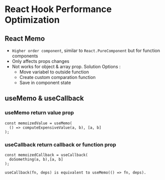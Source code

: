 # React Hook Performance Optimization

## React Memo
  - `Higher order component`, similar to `React.PureComponent` but for function components
  - Only affects props changes
  - Not works for object & array prop. Solution Options :
    - Move variabel to outside function
    - Create custom comparation function
    - Save in component state
   




## useMemo & useCallback

### useMemo return value prop
```
const memoizedValue = useMemo(
  () => computeExpensiveValue(a, b), [a, b]
);
```

### useCallback return callback or function prop
```
const memoizedCallback = useCallback(
  doSomething(a, b),[a, b]
);
```

```
useCallback(fn, deps) is equivalent to useMemo(() => fn, deps).
```